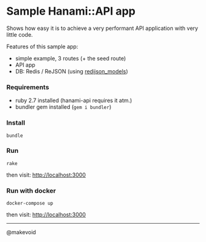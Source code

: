 # Sample Hanami::API app 

Shows how easy it is to achieve a very performant API application with very little code. 

Features of this sample app:

- simple example, 3 routes (+ the seed route)
- API app
- DB: Redis / ReJSON (using [redijson_models](https://github.com/makevoid/redijson_models))

### Requirements

- ruby 2.7 installed (hanami-api requires it atm.) 
- bundler gem installed (`gem i bundler`)

### Install

    bundle


### Run


    rake


then visit: <http://localhost:3000>


### Run with docker 


    docker-compose up


then visit: <http://localhost:3000>

---

@makevoid
